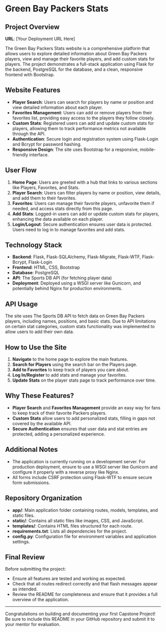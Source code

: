 # Green Bay Packers Stats

## Project Overview

**URL**: [Your Deployment URL Here]

The Green Bay Packers Stats website is a comprehensive platform that allows users to explore detailed information about Green Bay Packers players, view and manage their favorite players, and add custom stats for players. The project demonstrates a full-stack application using Flask for the backend, PostgreSQL for the database, and a clean, responsive frontend with Bootstrap.

## Website Features

- **Player Search**: Users can search for players by name or position and view detailed information about each player.
- **Favorites Management**: Users can add or remove players from their favorites list, providing easy access to the players they follow closely.
- **Custom Stats**: Registered users can add and update custom stats for players, allowing them to track performance metrics not available through the API.
- **Authentication**: Secure login and registration system using Flask-Login and Bcrypt for password hashing.
- **Responsive Design**: The site uses Bootstrap for a responsive, mobile-friendly interface.

## User Flow

1. **Home Page**: Users are greeted with a hub that links to various sections like Players, Favorites, and Stats.
2. **Player Search**: Users can filter players by name or position, view details, and add them to their favorites.
3. **Favorites**: Users can manage their favorite players, unfavorite them if needed, and access stats directly from this page.
4. **Add Stats**: Logged-in users can add or update custom stats for players, enhancing the data available on each player.
5. **Login/Logout**: Secure authentication ensures user data is protected. Users need to log in to manage favorites and add stats.

## Technology Stack

- **Backend**: Flask, Flask-SQLAlchemy, Flask-Migrate, Flask-WTF, Flask-Bcrypt, Flask-Login
- **Frontend**: HTML, CSS, Bootstrap
- **Database**: PostgreSQL
- **API**: The Sports DB API (for fetching player data)
- **Deployment**: Deployed using a WSGI server like Gunicorn, and potentially behind Nginx for production environments.

## API Usage

The site uses The Sports DB API to fetch data on Green Bay Packers players, including names, positions, and basic stats. Due to API limitations on certain stat categories, custom stats functionality was implemented to allow users to add their own data.

## How to Use the Site

1. **Navigate** to the home page to explore the main features.
2. **Search for Players** using the search bar on the Players page.
3. **Add to Favorites** to keep track of players you care about.
4. **Log In/Register** to add stats and manage your favorites.
5. **Update Stats** on the player stats page to track performance over time.

## Why These Features?

- **Player Search** and **Favorites Management** provide an easy way for fans to keep track of their favorite Packers players.
- **Custom Stats** allow users to add personalized stats, filling in gaps not covered by the available API.
- **Secure Authentication** ensures that user data and stat entries are protected, adding a personalized experience.

## Additional Notes

- The application is currently running on a development server. For production deployment, ensure to use a WSGI server like Gunicorn and configure it properly with a reverse proxy like Nginx.
- All forms include CSRF protection using Flask-WTF to ensure secure form submissions.

## Repository Organization

- **app/**: Main application folder containing routes, models, templates, and static files.
- **static/**: Contains all static files like images, CSS, and JavaScript.
- **templates/**: Contains HTML files structured for each route.
- **requirements.txt**: Lists all dependencies for the project.
- **config.py**: Configuration file for environment variables and application settings.

## Final Review

Before submitting the project:

- Ensure all features are tested and working as expected.
- Check that all routes redirect correctly and that flash messages appear as intended.
- Review the README for completeness and ensure that it provides a full overview of the application.

---

Congratulations on building and documenting your first Capstone Project! Be sure to include this README in your GitHub repository and submit it to your mentor for evaluation.
